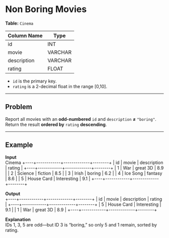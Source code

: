 # Non Boring Movies

**Table:** `Cinema`

| Column Name | Type    |
|-------------|---------|
| id          | INT     |  
| movie       | VARCHAR |  
| description | VARCHAR |  
| rating      | FLOAT   |  

- `id` is the primary key.  
- `rating` is a 2-decimal float in the range [0,10].

---

## Problem

Report all movies with an **odd-numbered** `id` and `description` **≠** `"boring"`.  
Return the result **ordered by** `rating` **descending**.

---

## Example

**Input**  
Cinema
+----+------------+-------------+--------+
| id | movie | description | rating |
+----+------------+-------------+--------+
| 1 | War | great 3D | 8.9 |
| 2 | Science | fiction | 8.5 |
| 3 | Irish | boring | 6.2 |
| 4 | Ice Song | fantasy | 8.6 |
| 5 | House Card | Interesting | 9.1 |
+----+------------+-------------+--------+


**Output**  
+----+------------+-------------+--------+
| id | movie | description | rating |
+----+------------+-------------+--------+
| 5 | House Card | Interesting | 9.1 |
| 1 | War | great 3D | 8.9 |
+----+------------+-------------+--------+



**Explanation**  
IDs 1, 3, 5 are odd—but ID 3 is “boring,” so only 5 and 1 remain, sorted by rating.

